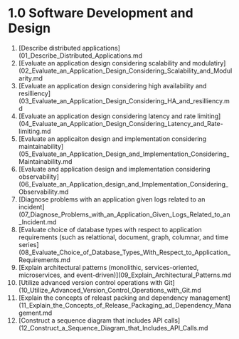 # 1.0 Software Development and Design

1. [Describe distributed applications](01_Describe_Distributed_Applications.md
2. [Evaluate an application design considering scalability and modulatiry](02_Evaluate_an_Application_Design_Considering_Scalability_and_Modularity.md
3. [Evaluate an application design considering high availability and resilliency](03_Evaluate_an_Application_Design_Considering_HA_and_resilliency.md
4. [Evaluate an application design considering latency and rate limiting](04_Evaluate_an_Application_Design_Considering_Latency_and_Rate-limiting.md
5. [Evaluate an applicaiton design and implementation considering maintainability](05_Evaluate_an_Application_Design_and_Implementation_Considering_Maintainability.md
6. [Evaluate and application design and implementation considering observability](06_Evaluate_an_Application_design_and_Implementation_Considering_Observability.md
7. [Diagnose problems with an application given logs related to an incident](07_Diagnose_Problems_with_an_Application_Given_Logs_Related_to_an_Incident.md
8. [Evaluate choice of database types with respect to application requirements (such as relattional, document, graph, columnar, and time series](08_Evaluate_Choice_of_Database_Types_With_Respect_to_Application_Requirements.md
9. [Explain architectural patterns (monolithic, services-oriented, microservices, and event-driven)](09_Explain_Architectural_Patterns.md
10. [Utilize advanced version control operations with Git](10_Utilize_Advanced_Version_Control_Operations_with_Git.md
11. [Explain the concepts of releast packing and dependency management](11_Explain_the_Concepts_of_Release_Packaging_ad_Dependency_Management.md
12. [Construct a sequence diagram that includes API calls](12_Construct_a_Sequence_Diagram_that_Includes_API_Calls.md
